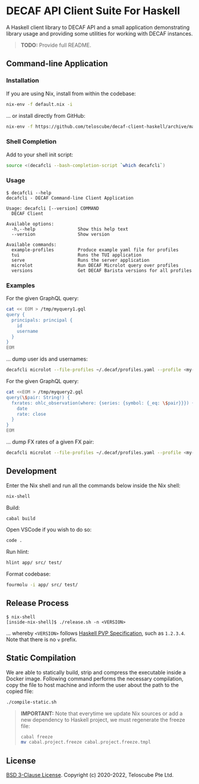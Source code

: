 # DECAF API Client Suite For Haskell

A Haskell client library to DECAF API and a small application demonstrating
library usage and providing some utilities for working with DECAF instances.

> **TODO:** Provide full README.

## Command-line Application

### Installation

If you are using Nix, install from within the codebase:

```sh
nix-env -f default.nix -i
```

... or install directly from GitHub:

```sh
nix-env -f https://github.com/teloscube/decaf-client-haskell/archive/main.tar.gz -i
```

### Shell Completion

Add to your shell init script:

```sh
source <(decafcli --bash-completion-script `which decafcli`)
```

### Usage

```console
$ decafcli --help
decafcli - DECAF Command-line Client Application

Usage: decafcli [--version] COMMAND
  DECAF Client

Available options:
  -h,--help                Show this help text
  --version                Show version

Available commands:
  example-profiles         Produce example yaml file for profiles
  tui                      Runs the TUI application
  serve                    Runs the server application
  microlot                 Run DECAF Microlot query over profiles
  versions                 Get DECAF Barista versions for all profiles
```

### Examples

For the given GraphQL query:

```sh
cat << EOM > /tmp/myquery1.gql
query {
  principals: principal {
    id
    username
  }
}
EOM
```

... dump user ids and usernames:

```sh
decafcli microlot --file-profiles ~/.decaf/profiles.yaml --profile <my-profile> --query /tmp/myquery1.gql
```

For the given GraphQL query:

```sh
cat <<EOM > /tmp/myquery2.gql
query(\$pair: String!) {
  fxrates: ohlc_observation(where: {series: {symbol: {_eq: \$pair}}}) {
    date
    rate: close
  }
}
EOM
```

... dump FX rates of a given FX pair:

```sh
decafcli microlot --file-profiles ~/.decaf/profiles.yaml --profile <my-profile> --query /tmp/myquery2.gql --params '{"pair": "EURUSD"}'
```

## Development

Enter the Nix shell and run all the commands below inside the Nix shell:

```sh
nix-shell
```

Build:

```sh
cabal build
```

Open VSCode if you wish to do so:

```sh
code .
```

Run hlint:

```sh
hlint app/ src/ test/
```

Format codebase:

```sh
fourmolu -i app/ src/ test/
```

## Release Process

```console
$ nix-shell
[inside-nix-shell]$ ./release.sh -n <VERSION>
```

... whereby `<VERSION>` follows [Haskell PVP
Specification](https://pvp.haskell.org/), such as `1.2.3.4`. Note that
there is no `v` prefix.

## Static Compilation

We are able to statically build, strip and compress the executable inside a
Docker image. Following command performs the necessary compilation, copy the
file to host machine and inform the user about the path to the copied file:

```sh
./compile-static.sh
```

> **IMPORTANT:** Note that everytime we update Nix sources or add a new
> dependency to Haskell project, we must regenerate the freeze file:
>
> ```sh
> cabal freeze
> mv cabal.project.freeze cabal.project.freeze.tmpl
> ```

## License

[BSD 3-Clause License](./LICENSE). Copyright (c) 2020-2022, Teloscube Pte Ltd.
